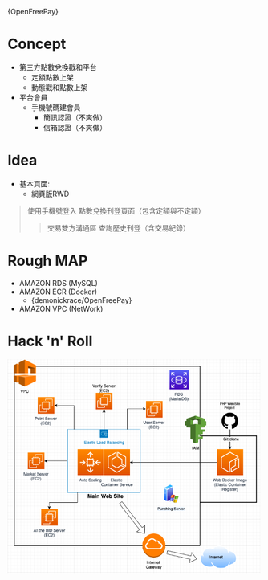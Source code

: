 {OpenFreePay}  
  
# Concept
  
* 第三方點數兌換戳和平台
  * 定額點數上架
  * 動態戳和點數上架
* 平台會員
  * 手機號碼建會員
    * 簡訊認證（不爽做）
    * 信箱認證（不爽做）
  
# Idea  
  
* 基本頁面:  
  * 網頁版RWD
    
> 使用手機號登入
> 點數兌換刊登頁面（包含定額與不定額）
>> 交易雙方溝通區
> 查詢歷史刊登（含交易紀錄）
  
# Rough MAP
  
* AMAZON RDS (MySQL)
* AMAZON ECR (Docker) 
  * {demonickrace/OpenFreePay}
* AMAZON VPC (NetWork)
  
# Hack 'n' Roll 
![Structure](snapshop.png) 
